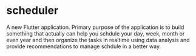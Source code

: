 # scheduler

A new Flutter application. 
Primary purpose of the application is to build something that actually can help you schdule your day, week, month or even year and then organize the tasks in realtime using data analysis and provide recommendations to manage schdule in a better way.
